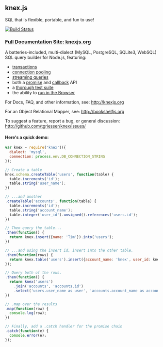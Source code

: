 knex.js
-----

SQL that is flexible, portable, and fun to use!

[![Build Status](https://travis-ci.org/tgriesser/knex.png?branch=master)](https://travis-ci.org/tgriesser/knex)

### [Full Documentation Site: knexjs.org](http://knexjs.org)

A batteries-included, multi-dialect (MySQL, PostgreSQL, SQLite3, WebSQL) SQL query builder for Node.js, featuring:

- [transactions](http://knexjs.org/#Transactions)
- [connection pooling](http://knexjs.org/#Initialize-pool)
- [streaming queries](http://knexjs.org/#Interface-streams)
- both a [promise](http://knexjs.org/#Interface-promises) and [callback](http://knexjs.org/#Interface-callback) API
- a [thorough test suite](https://travis-ci.org/tgriesser/knex)
- the ability to [run in the Browser](http://knexjs.org/#faq-browser)

For Docs, FAQ, and other information, see: http://knexjs.org

For an Object Relational Mapper, see: http://bookshelfjs.org

To suggest a feature, report a bug, or general discussion: http://github.com/tgriesser/knex/issues/

#### Here's a quick demo:

```js
var knex = require('knex')({
  dialect: 'mysql',
  connection: process.env.DB_CONNECTION_STRING
});

// Create a table
knex.schema.createTable('users', function(table) {
  table.increments('id');
  table.string('user_name');
})

// ...and another
.createTable('accounts', function(table) {
  table.increments('id');
  table.string('account_name');
  table.integer('user_id').unsigned().references('users.id');
})

// Then query the table...
.then(function() {
  return knex.insert({name: 'Tim'}).into('users');
})

// ...and using the insert id, insert into the other table.
.then(function(rows) {
  return knex.table('users').insert({account_name: 'knex', user_id: knex.rows[0]});
});

// Query both of the rows.
.then(function() {
  return knex('users')
    .join('accounts', 'accounts.id')
    .select('users.user_name as user', 'accounts.account_name as account');
})

// .map over the results
.map(function(row) {
  console.log(row);
})

// Finally, add a .catch handler for the promise chain
.catch(function(e) {
  console.error(e);
});
```
